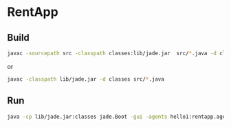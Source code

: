 # RentApp
## Build
```sh
javac -sourcepath src -classpath classes:lib/jade.jar  src/*.java -d classes
```
or
```sh
javac -classpath lib/jade.jar -d classes src/*.java
```
## Run
```sh
java -cp lib/jade.jar:classes jade.Boot -gui -agents hello1:rentapp.agents.HelloWorldAgent
```